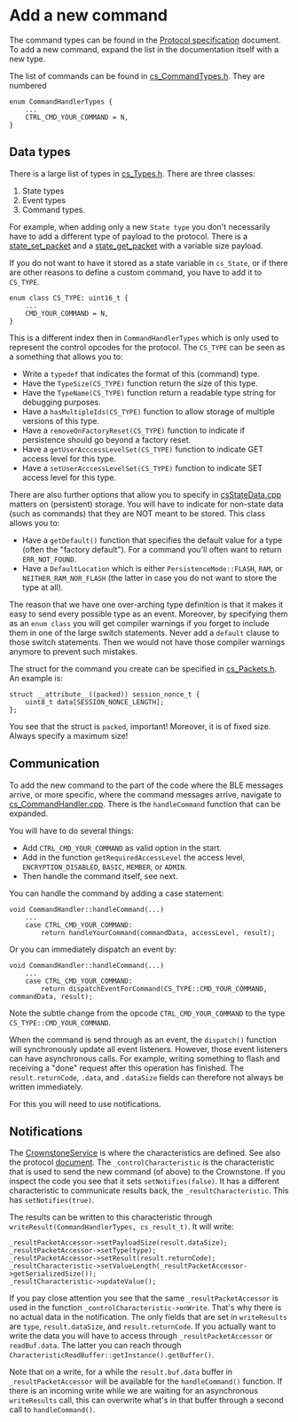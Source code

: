 # Add a new command

The command types can be found in the [Protocol specification](/docs/PROTOCOL.md#command_types) document. To add a new 
command, expand the list in the documentation itself with a new type.

The list of commands can be found in [cs_CommandTypes.h](/source/include/protocol/cs_CommandTypes.h). They are numbered

```
enum CommandHandlerTypes {
	...
	CTRL_CMD_YOUR_COMMAND = N,
}
```

## Data types

There is a large list of types in [cs_Types.h](/source/include/common/cs_Types.h). There are three classes:

1. State types
2. Event types
3. Command types.

For example, when adding only a new `State type` you don't necessarily have to add a different type of payload to the 
protocol. There is a 
[state_set_packet](/docs/PROTOCOL.md#state_set_packet) and a 
[state_get_packet](/docs/PROTOCOL.md#state_get_packet) with a variable size payload.

If you do not want to have it stored as a state variable in `cs_State`, or if there are other reasons to define a 
custom command, you have to add it to `CS_TYPE`. 

```
enum class CS_TYPE: uint16_t {
	...
	CMD_YOUR_COMMAND = N,
}
```

This is a different index then in `CommandHandlerTypes` which is only used to represent the control opcodes for the 
protocol. The `CS_TYPE` can be seen as a something that allows you to:

* Write a `typedef` that indicates the format of this (command) type.
* Have the `TypeSize(CS_TYPE)` function return the size of this type.
* Have the `TypeName(CS_TYPE)` function return a readable type string for debugging purposes.
* Have a `hasMultipleIds(CS_TYPE)` function to allow storage of multiple versions of this type.
* Have a `removeOnFactoryReset(CS_TYPE)` function to indicate if persistence should go beyond a factory reset.
* Have a `getUserAcccessLevelSet(CS_TYPE)` function to indicate GET access level for this type.
* Have a `setUserAcccessLevelSet(CS_TYPE)` function to indicate SET access level for this type.

There are also further options that allow you to specify in [csStateData.cpp](/source/src/storage/cs_StateData.cpp)
matters on (persistent) storage. You will have to indicate for non-state data (such as commands) that they are NOT
meant to be stored. This class allows you to:

* Have a `getDefault()` function that specifies the default value for a type (often the "factory default"). For a
command you'll often want to return `ERR_NOT_FOUND`.
* Have a `DefaultLocation` which is either `PersistenceMode::FLASH`, `RAM`, or `NEITHER_RAM_NOR_FLASH` (the latter in
case you do not want to store the type at all).

The reason that we have one over-arching type definition is that it makes it easy to send every possible type as an
event. Moreover, by specifying them as an `enum class` you will get compiler warnings if you forget to include them
in one of the large switch statements. Never add a `default` clause to those switch statements. Then we would not have
those compiler warnings anymore to prevent such mistakes.

The struct for the command you create can be specified in [cs_Packets.h](/source/include/protocol/cs_Packets.h). An
example is:

```
struct __attribute__((packed)) session_nonce_t {
	uint8_t data[SESSION_NONCE_LENGTH];
};
```

You see that the struct is `packed`, important! Moreover, it is of fixed size. Always specify a maximum size!

## Communication

To add the new command to the part of the code where the BLE messages arrive, or more specific, where the command
messages arrive, navigate to [cs_CommandHandler.cpp](/source/src/processing/cs_CommandHandler.cpp). There is the
`handleCommand` function that can be expanded.

You will have to do several things:

* Add `CTRL_CMD_YOUR_COMMAND` as valid option in the start.
* Add in the function `getRequiredAccessLevel` the access level, `ENCRYPTION_DISABLED`, `BASIC`, `MEMBER`, or `ADMIN`.
* Then handle the command itself, see next.

You can handle the command by adding a case statement:

```
void CommandHandler::handleCommand(...)
	...
	case CTRL_CMD_YOUR_COMMAND:
		return handleYourCommand(commandData, accessLevel, result);
```

Or you can immediately dispatch an event by:

```
void CommandHandler::handleCommand(...)
	...
	case CTRL_CMD_YOUR_COMMAND:
		return dispatchEventForCommand(CS_TYPE::CMD_YOUR_COMMAND, commandData, result);
```

Note the subtle change from the opcode `CTRL_CMD_YOUR_COMMAND` to the type `CS_TYPE::CMD_YOUR_COMMAND`.

When the command is send through as an event, the `dispatch()` function will synchronously update all event listeners.
However, those event listeners can have asynchronous calls. For example, writing something to flash and receiving a
"done" request after this operation has finished. The `result.returnCode`, `.data`, and `.dataSize` fields can 
therefore not always be written immediately.

For this you will need to use notifications.

## Notifications

The [CrownstoneService](/source/src/services/cs_CrownstoneService.cpp) is where the characteristics are defined. See
also the protocol [document](/docs/PROTOCOL.md#crownstone-service). The `_controlCharacteristic` is the characteristic that 
is used to send the new command (of above) to the Crownstone. If you inspect the code you see that it sets `setNotifies(false)`. It has a different
characteristic to communicate results back, the `_resultCharacteristic`. This has `setNotifies(true)`.

The results can be written to this characteristic through `writeResult(CommandHandlerTypes, cs_result_t)`. It will
write:

```
_resultPacketAccessor->setPayloadSize(result.dataSize);
_resultPacketAccessor->setType(type);
_resultPacketAccessor->setResult(result.returnCode);
_resultCharacteristic->setValueLength(_resultPacketAccessor->getSerializedSize());
_resultCharacteristic->updateValue();
```

If you pay close attention you see that the same `_resultPacketAccessor` is used in the function
`_controlCharacteristic->onWrite`. That's why there is no actual data in the notification. The only fields that
are set in `writeResults` are `type`, `result.dataSize`, and `result.returnCode`. If you actually want to write
the data you will have to access through `_resultPacketAccessor` or `readBuf.data`. The latter you can reach through
`CharacteristicReadBuffer::getInstance().getBuffer()`. 

Note that on a write, for a while the `result.buf.data` buffer in `_resultPacketAccessor` will be available for the 
`handleCommand()` function. If there is an incoming write while we are waiting for an asynchronous `writeResults`
call, this can overwrite what's in that buffer through a second call to `handleCommand()`.



